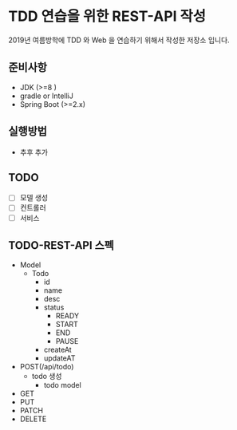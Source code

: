 # TDD 연습을 위한 REST-API 작성

2019년 여름방학에 TDD 와 Web 을 연습하기 위해서 작성한 저장소 입니다.

## 준비사항

* JDK (>=8 )
* gradle or IntelliJ
* Spring Boot (>=2.x)

## 실행방법

* 추후 추가

## TODO

- [ ] 모델 생성
- [ ] 컨트롤러
- [ ] 서비스

## TODO-REST-API 스펙
* Model
    * Todo
        * id
        * name
        * desc
        * status
            * READY
            * START
            * END
            * PAUSE
        * createAt
        * updateAT
* POST(/api/todo)
    * todo 생성
        * todo model
* GET
* PUT
* PATCH
* DELETE